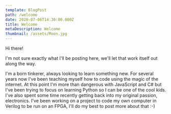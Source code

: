 ```yaml
---
template: BlogPost
path: /welcome
date: 2020-07-06T14:30:00.000Z
title: Welcome
metaDescription: Welcome
thumbnail: /assets/Moon.jpg
---
```

Hi there!

I'm not sure exactly what I'll be posting here, we'll let that work itself out along the way. 

I'm a born tinkerer, always looking to learn something new. For several years now I've been teaching myself how to code using the magic of the internet. At this point I'm more than dangerous with JavaScript and C# but I've been trying to focus on learning Python so I can be one of the cool kids. I've also spent some time recently getting back into my original passion, electronics. I've been working on a project to code my own computer in Verilog to be run on an FPGA, I'll do my best to post more about that :-)
